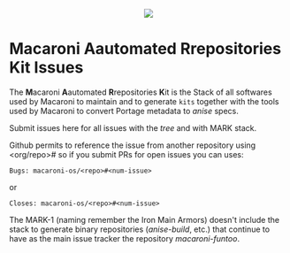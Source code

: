 <p align="center">
  <img src="https://github.com/macaroni-os/macaroni-site/blob/master/site/static/images/logo.png">
</p>

# **M**acaroni **A**automated **R**repositories **K**it Issues

The **M**acaroni **A**automated **R**repositories **K**it is the Stack
of all softwares used by Macaroni to maintain and to generate `kits` together
with the tools used by Macaroni to convert Portage metadata to *anise* specs.

Submit issues here for all issues with the *tree* and with MARK stack.

Github permits to reference the issue from another repository using
<org/repo>#<num-issue> so if you submit PRs for open issues you can
uses:

```
Bugs: macaroni-os/<repo>#<num-issue>
```

or

```
Closes: macaroni-os/<repo>#<num-issue>
```

The MARK-1 (naming remember the Iron Main Armors) doesn't include the stack to
generate binary repositories (*anise-build*, etc.) that continue to have as the main
issue tracker the repository *macaroni-funtoo*.
